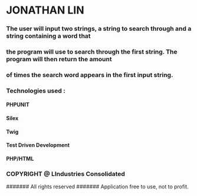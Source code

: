 # JONATHAN LIN

### The user will input two strings, a string to search through and a string containing a word that
### the program will use to search through the first string. The program will then return the amount
### of times the search word appears in the first input string.

### Technologies used :
#### PHPUNIT
#### Silex
#### Twig
#### Test Driven Development
#### PHP/HTML


### COPYRIGHT @ LIndustries Consolidated
####### All rights reserved
####### Application free to use, not to profit. 
